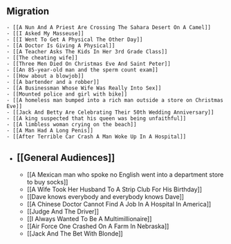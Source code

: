 ## Migration
	- [[A Nun And A Priest Are Crossing The Sahara Desert On A Camel]]
	- [[I Asked My Masseuse]]
	- [[I Went To Get A Physical The Other Day]]
	- [[A Doctor Is Giving A Physical]]
	- [[A Teacher Asks The Kids In Her 3rd Grade Class]]
	- [[The cheating wife]]
	- [[Three Men Died On Christmas Eve And Saint Peter]]
	- [[An 85-year-old man and the sperm count exam]]
	- [[How about a blowjob]]
	- [[A bartender and a robber]]
	- [[A Businessman Whose Wife Was Really Into Sex]]
	- [[Mounted police and girl with bike]]
	- [[A homeless man bumped into a rich man outside a store on Christmas Eve]]
	- [[Jack And Betty Are Celebrating Their 50th Wedding Anniversary]]
	- [[A king suspected that his queen was being unfaithful]]
	- [[A limbless woman crying on the beach]]
	- [[A Man Had A Long Penis]]
	- [[After Terrible Car Crash A Man Woke Up In A Hospital]]
- ## [[General Audiences]]
	- [[A Mexican man who spoke no English went into a department store to buy socks]]
	- [[A Wife Took Her Husband To A Strip Club For His Birthday]]
	- [[Dave knows everybody and everybody knows Dave]]
	- [[A Chinese Doctor Cannot Find A Job In A Hospital In America]]
	- [[Judge And The Driver]]
	- [[I Always Wanted To Be A Multimillionaire]]
	- [[Air Force One Crashed On A Farm In Nebraska]]
	- [[Jack And The Bet With Blonde]]